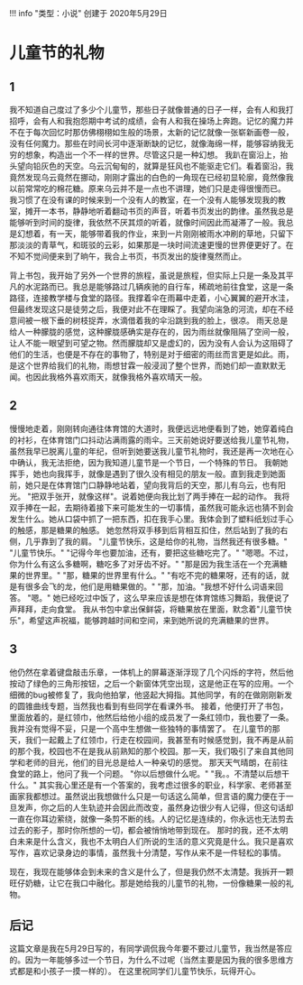 !!! info "类型：小说"
    创建于 2020年5月29日

# 儿童节的礼物

## 1

我不知道自己度过了多少个儿童节，那些日子就像普通的日子一样，会有人和我打招呼，会有人和我抱怨期中考试的成绩，会有人和我在操场上奔跑。记忆的魔力并不在于每次回忆时那仿佛栩栩如生般的场景，太新的记忆就像一张崭新画卷一般，没有任何魔力。那些在时间长河中逐渐断缺的记忆，就像海绵一样，能够容纳我无穷的想象，构造出一个不一样的世界。尽管这只是一种幻想。
我趴在窗沿上，抬头望向铅灰色的天空。乌云沉甸甸的，就算是狂风也不能驱走它们。看着窗沿，我竟然发现乌云竟然在挪动，刚刚才露出的白色的一角现在已经初显轮廓，竟然像我以前常常吃的棉花糖。原来乌云并不是一点也不讲理，她们只是走得很慢而已。
我习惯了在没有课的时候来到一个没有人的教室，在一个没有人能够发现我的教室，摊开一本书，静静地听着翻动书页的声音，听着书页发出的韵律。虽然我总是能够听到时间的旋律，我依然不厌其烦的听着，就像时间因此而凝滞了一般。我总是幻想着，有一天，能够带着我的作业，来到一片刚刚被雨水冲刷的草地，只留下那淡淡的青草气，和斑驳的云彩，如果那是一块时间流速更慢的世界便更好了。在不知不觉间便来到了晌午，我合上书页，书页发出的旋律戛然而止。

背上书包，我开始了另外一个世界的旅程，虽说是旅程，但实际上只是一条及其平凡的水泥路而已。我总是能够路过几辆疾驰的自行车，稀疏地前往食堂，这是一条路径，连接教学楼与食堂的路径。我撑着伞在雨幕中走着，小心翼翼的避开水洼，但最终发现这只是徒劳之后，我便对此不在理睬了。我望向湍急的河流，却在不经意间被一根下垂的树枝捉弄，水滴借着我的伞沿跳到我的脸上，很凉。
雨天总是给人一种朦胧的感觉，这种朦胧感确实是存在的，因为雨丝就像阻隔了空间一般，让人不能一眼望到可望之物。然而朦胧却又是虚幻的，因为没有人会认为这阻碍了他们的生活，也便是不存在的事物了，特别是对于细密的雨丝而言更是如此。雨，是这个世界给我们的礼物，雨想甘霖一般浸润了整个世界，而她们却一直默默无闻。也因此我格外喜欢雨天，就像我格外喜欢晴天一般。

## 2

慢慢地走着，刚刚转向通往体育馆的大道时，我便远远地便看到了她，她穿着纯白的衬衫，在体育馆门口抖动沾满雨露的雨伞。三天前她说好要送给我儿童节礼物，虽然我早已脱离儿童的年纪，但听到她要送我儿童节礼物时，我还是再一次地在心中确认，我无法拒绝，因为我知道儿童节是一个节日，一个特殊的节日。
我朝她挥手，她也向我挥手，就像是遇到了很久没有相见的朋友一般。直到我走到她面前，她只是在体育馆门口静静地站着，望向我背后的天空，那儿有乌云，也有阳光。
"把双手张开，就像这样"。说着她便向我比划了两手捧在一起的动作。
我将双手捧在一起，去期待着接下来可能发生的一切事情，虽然我可能永远也猜不到会发生什么。她从口袋中抓了一把东西，扣在我手心里。我体会到了塑料纸划过手心的触感，那是糖果的触感。
她忽然将双手移到后背相互扣住，然后站到了我的右侧，几乎靠到了我的肩。
"儿童节快乐，这是给你的礼物，当然我还有很多糖。"
"儿童节快乐。"
"记得今年也要加油，还有，要把这些糖吃完了。"
"嗯嗯。不过，你为什么有这么多糖啊，糖吃多了对牙齿不好。"
"那是因为我生活在一个充满糖果的世界里。"
"那，糖果的世界里有什么。"
"有吃不完的糖果呀，还有的话，就是有很多会飞的龙，他们是用糖果做的。"
"那，加油。"我想不好什么词语来回答。
"嗯。"
她已经吃过中饭了，这么早来应该是想在体育馆练习舞蹈，我便说了声拜拜，走向食堂。
我从书包中拿出保鲜袋，将糖果放在里面，默念着"儿童节快乐"，希望这声祝福，能够跨越时间和空间，来到她所说的充满糖果的世界。

## 3

他仍然在拿着键盘敲击乐章，一体机上的屏幕逐渐浮现了几个闪烁的字符，然后他按动了绿色的三角形按钮，之后一个新窗体凭空出现，这是他正在写的应用。一个细微的bug被修复了，我向他拍掌，他竖起大拇指。其他同学，有的在做刚刚新发的圆锥曲线专题，当然我也看到有些同学在看课外书。
接着，他便打开了书包，里面放着的，是红领巾，他然后给他小组的成员发了一条红领巾，我也要了一条。我并没有觉得不妥，只是一个高中生想做一些独特的事情罢了。
在儿童节的那天，我们一起戴上了红领巾，行走在校园间，我甚至有时候感觉到，我不再是从前的那个我，校园也不在是我从前熟知的那个校园。那一天，我们吸引了来自其他同学和老师的目光，他们的目光总是给人一种亲切的感觉。
那天天气晴朗，在前往食堂的路上，他问了我一个问题。
"你以后想做什么呢。"
"我。。不清楚以后想干什么。"
其实我心里还是有一个答案的，我考虑过很多的职业，科学家、老师甚至画家我都想过。虽然说出我想做什么只是一句话这么简单，但言语的魔力便在于一旦发声，你之后的人生轨迹并会因此而改变，虽然身边很少有人记得，但这句话却一直在你耳边萦绕，就像一条剪不断的线。人的记忆是连续的，你永远也无法剪去过去的影子，那时你所想的一切，都会被悄悄地带到现在。
那时的我，还不太明白未来是什么含义，我也不太明白人们所说的生活的意义究竟是什么。我只是喜欢写作，喜欢记录身边的事情，虽然我十分清楚，写作从来不是一件轻松的事情。

现在，我现在能够体会到未来的含义是什么了，但是我仍然不太清楚。我拆开一颗旺仔奶糖，让它在我口中融化。那是她给我的儿童节的礼物，一份像糖果一般的礼物。

## 后记

这篇文章是我在5月29日写的，有同学调侃我今年要不要过儿童节，我当然是答应的。因为一年能够多过一个节日，为什么不过呢（当然主要是因为我的很多思维方式都是和小孩子一摸一样的）。
在这里祝同学们儿童节快乐，玩得开心。
